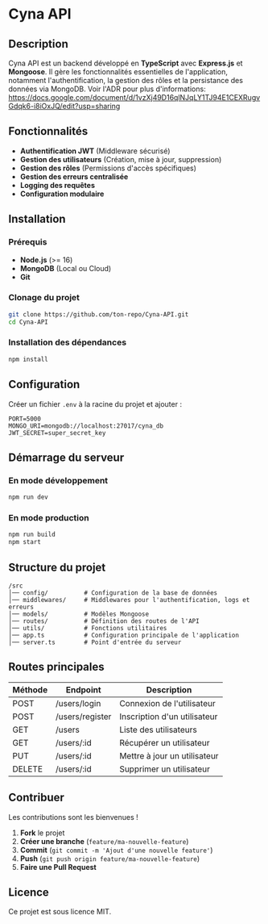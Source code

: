 # Cyna API

## Description
Cyna API est un backend développé en **TypeScript** avec **Express.js** et **Mongoose**. Il gère les fonctionnalités essentielles de l'application, notamment l'authentification, la gestion des rôles et la persistance des données via MongoDB.
Voir l'ADR pour plus d'informations: https://docs.google.com/document/d/1vzXj49D16qlNJqLY1TJ94E1CEXRugvGdqk6-i8iOxJQ/edit?usp=sharing

## Fonctionnalités
- **Authentification JWT** (Middleware sécurisé)
- **Gestion des utilisateurs** (Création, mise à jour, suppression)
- **Gestion des rôles** (Permissions d'accès spécifiques)
- **Gestion des erreurs centralisée**
- **Logging des requêtes**
- **Configuration modulaire**

## Installation

### Prérequis
- **Node.js** (>= 16)
- **MongoDB** (Local ou Cloud)
- **Git**

### Clonage du projet
```bash
git clone https://github.com/ton-repo/Cyna-API.git
cd Cyna-API
```

### Installation des dépendances
```bash
npm install
```

## Configuration
Créer un fichier `.env` à la racine du projet et ajouter :
```env
PORT=5000
MONGO_URI=mongodb://localhost:27017/cyna_db
JWT_SECRET=super_secret_key
```

## Démarrage du serveur

### En mode développement
```bash
npm run dev
```

### En mode production
```bash
npm run build
npm start
```

## Structure du projet
```
/src
│── config/          # Configuration de la base de données
│── middlewares/     # Middlewares pour l'authentification, logs et erreurs
│── models/          # Modèles Mongoose
│── routes/          # Définition des routes de l'API
│── utils/           # Fonctions utilitaires
│── app.ts           # Configuration principale de l'application
│── server.ts        # Point d'entrée du serveur
```

## Routes principales
| Méthode | Endpoint         | Description                        |
|---------|-----------------|------------------------------------|
| POST    | /users/login     | Connexion de l'utilisateur        |
| POST    | /users/register  | Inscription d'un utilisateur      |
| GET     | /users          | Liste des utilisateurs            |
| GET     | /users/:id      | Récupérer un utilisateur          |
| PUT     | /users/:id      | Mettre à jour un utilisateur      |
| DELETE  | /users/:id      | Supprimer un utilisateur         |

## Contribuer
Les contributions sont les bienvenues !
1. **Fork** le projet
2. **Créer une branche** (`feature/ma-nouvelle-feature`)
3. **Commit** (`git commit -m 'Ajout d'une nouvelle feature'`)
4. **Push** (`git push origin feature/ma-nouvelle-feature`)
5. **Faire une Pull Request**

## Licence
Ce projet est sous licence MIT.

